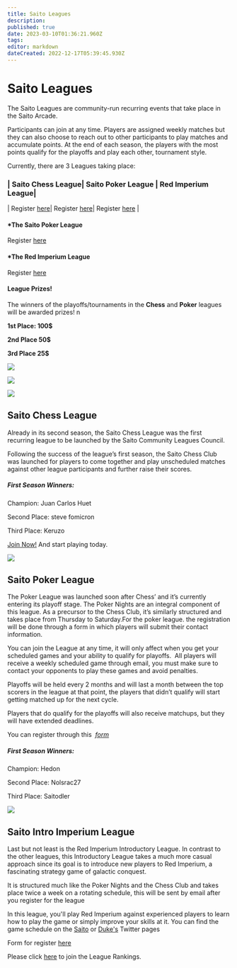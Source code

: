```yaml
---
title: Saito Leagues
description: 
published: true
date: 2023-03-10T01:36:21.960Z
tags: 
editor: markdown
dateCreated: 2022-12-17T05:39:45.930Z
---
```


# Saito Leagues

The Saito Leagues are community-run recurring events that take place in the Saito Arcade.

Participants can join at any time. Players are assigned weekly matches but they can also choose to reach out to other participants to play matches and accumulate points. At the end of each season, the players with the most points qualify for the playoffs and play each other, tournament style.

Currently, there are 3 Leagues taking place:

### | Saito Chess League| Saito Poker League | Red Imperium League|

| Register [here](https://docs.google.com/forms/d/e/1FAIpQLSdnLw7ucg3eT-LCONK03I0NJT5UYN1nfVo74diAHJAQu9fvDQ/viewform)| Register [here](https://docs.google.com/forms/d/e/1FAIpQLSeJmQ-nVC4gveACcLaBtNUsPO3AacrwbgtO1P1-ccUdrwg7dg/viewform)| Register [here](https://docs.google.com/forms/d/e/1FAIpQLSdJeMAccT3xDZYMl5CnXS3jzXJ3K-fEqshYEqRhmA92MAPF3Q/viewform) |

#### \*The Saito Poker League

Register [here](https://docs.google.com/forms/d/e/1FAIpQLSeJmQ-nVC4gveACcLaBtNUsPO3AacrwbgtO1P1-ccUdrwg7dg/viewform)

#### \*The Red Imperium League

Register [here](https://docs.google.com/forms/d/e/1FAIpQLSdJeMAccT3xDZYMl5CnXS3jzXJ3K-fEqshYEqRhmA92MAPF3Q/viewform)

#### League Prizes!

The winners of the playoffs/tournaments in the **Chess** and **Poker** leagues will be awarded prizes! n

**1st Place: 100$**

**2nd Place 50$**

**3rd Place 25$**

![](/chess_prizes.png)

![](/poker_prizes.png)

![](/chess_club.jpg)

## Saito Chess League

Already in its second season, the Saito Chess League was the first recurring league to be launched by the Saito Community Leagues Council.

Following the success of the league’s first season, the Saito Chess Club was launched for players to come together and play unscheduled matches against other league participants and further raise their scores.

##### First Season Winners:

Champion: Juan Carlos Huet

Second Place: steve fomicron

Third Place: Keruzo

[Join Now!](https://docs.google.com/forms/d/e/1FAIpQLSdnLw7ucg3eT-LCONK03I0NJT5UYN1nfVo74diAHJAQu9fvDQ/viewform) And start playing today.

![](/poker_league_nights.jpg)

## Saito Poker League

The Poker League was launched soon after Chess’ and it’s currently entering its playoff stage. The Poker Nights are an integral component of this league. As a precursor to the Chess Club, it’s similarly structured and takes place from Thursday to Saturday.For the poker league. the registration will be done through a form in which players will submit their contact information. 

You can join the League at any time, it will only affect when you get your scheduled games and your ability to qualify for playoffs.  All players will receive a weekly scheduled game through email, you must make sure to contact your opponents to play these games and avoid penalties.

Playoffs will be held every 2 months and will last a month between the top scorers in the league at that point, the players that didn’t qualify will start getting matched up for the next cycle.

Players that do qualify for the playoffs will also receive matchups, but they will have extended deadlines.

You can register through this  [_form_](https://docs.google.com/forms/d/e/1FAIpQLSeJmQ-nVC4gveACcLaBtNUsPO3AacrwbgtO1P1-ccUdrwg7dg/viewform)

##### First Season Winners:

Champion: Hedon

Second Place: Nolsrac27

Third Place: Saitodler

![](/red_imperium_league.jpg)

## Saito Intro Imperium League

Last but not least is the Red Imperium Introductory League. In contrast to the other leagues, this Introductory League takes a much more casual approach since its goal is to introduce new players to Red Imperium, a fascinating strategy game of galactic conquest.

It is structured much like the Poker Nights and the Chess Club and takes place twice a week on a rotating schedule, this will be sent by email after you register for the league

In this league, you'll play Red Imperium against experienced players to learn how to play the game or simply improve your skills at it. You can find the game schedule on the [Saito](https://twitter.com/SaitoOfficial) or [Duke's](https://twitter.com/Bet_on_TheDuke) Twitter pages  

Form for register [here](https://docs.google.com/forms/d/e/1FAIpQLSdJeMAccT3xDZYMl5CnXS3jzXJ3K-fEqshYEqRhmA92MAPF3Q/viewform)

Please click [here](https://saito.io/league/?jid=26aabd8b4f864f73ab5ce7ce0b4b06415160be5433bba19a165bdba59a5172ed482e7219c9c1afe4d2345c67a34d9bacc08632f35c1be4073411a2a5d2544759) to join the League Rankings.